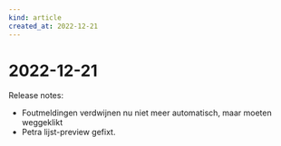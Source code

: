 ```yaml
---
kind: article
created_at: 2022-12-21
---
```


# 2022-12-21

Release notes:

* Foutmeldingen verdwijnen nu niet meer automatisch, maar moeten weggeklikt
* Petra lijst-preview gefixt.
